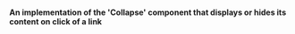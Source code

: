 #### An implementation of the 'Collapse' component that displays or hides its content on click of a link
